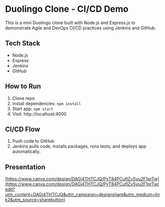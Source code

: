# Duolingo Clone - CI/CD Demo

This is a mini Duolingo clone built with Node.js and Express.js to demonstrate Agile and DevOps CI/CD practices using Jenkins and GitHub.

## Tech Stack
- Node.js
- Express
- Jenkins
- GitHub

## How to Run
1. Clone repo
2. Install dependencies: `npm install`
3. Start app: `npm start`
4. Visit: http://localhost:4000

## CI/CD Flow
1. Push code to GitHub
2. Jenkins pulls code, installs packages, runs tests, and deploys app automatically.


## Presentation
[https://www.canva.com/design/DAGj4THTCJQ/PvT84PCufIZvSyu2F1prTw](https://www.canva.com/design/DAGj4THTCJQ/PvT84PCufIZvSyu2F1prTw/edit?utm_content=DAGj4THTCJQ&utm_campaign=designshare&utm_medium=link2&utm_source=sharebutton)
